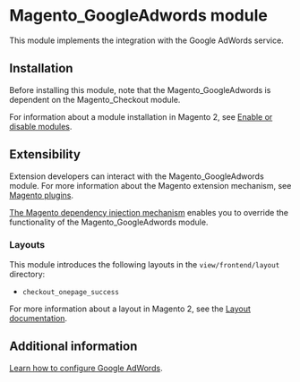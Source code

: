 # Magento_GoogleAdwords module

This module implements the integration with the Google AdWords service.

## Installation

Before installing this module, note that the Magento_GoogleAdwords is dependent on the Magento_Checkout module.

For information about a module installation in Magento 2, see [Enable or disable modules](https://experienceleague.adobe.com/docs/commerce-operations/installation-guide/tutorials/manage-modules.html).

## Extensibility

Extension developers can interact with the Magento_GoogleAdwords module. For more information about the Magento extension mechanism, see [Magento plugins](https://developer.adobe.com/commerce/php/development/components/plugins/).

[The Magento dependency injection mechanism](https://developer.adobe.com/commerce/php/development/components/dependency-injection/) enables you to override the functionality of the Magento_GoogleAdwords module.

### Layouts

This module introduces the following layouts in the `view/frontend/layout` directory:
- `checkout_onepage_success`

For more information about a layout in Magento 2, see the [Layout documentation](https://developer.adobe.com/commerce/frontend-core/guide/layouts/).

## Additional information

[Learn how to configure Google AdWords](https://docs.magento.com/user-guide/marketing/google-adwords.html).
